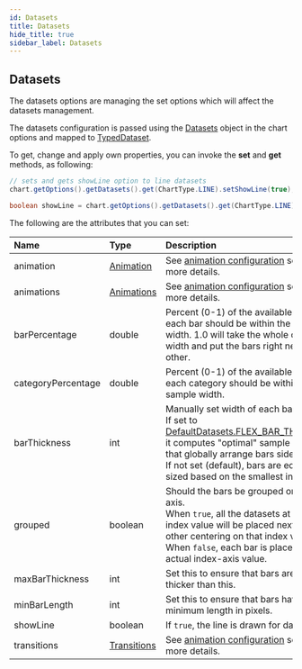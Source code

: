 ```yaml
---
id: Datasets
title: Datasets
hide_title: true
sidebar_label: Datasets
---
```

## Datasets

The datasets options are managing the set options which will affect the datasets management.

The datasets configuration is passed using the [Datasets](https://pepstock-org.github.io/Charba/5.6/org/pepstock/charba/client/configuration/Datasets.html) object in the chart options and mapped to [TypedDataset](https://pepstock-org.github.io/Charba/5.6/org/pepstock/charba/client/options/TypedDataset.html).

To get, change and apply own properties, you can invoke the **set** and **get** methods, as following:

```java
// sets and gets showLine option to line datasets 
chart.getOptions().getDatasets().get(ChartType.LINE).setShowLine(true);

boolean showLine = chart.getOptions().getDatasets().get(ChartType.LINE).isShowLine();
```

The following are the attributes that you can set:

| Name | Type |  Description
| :- | :- | :-
| animation | [Animation](https://pepstock-org.github.io/Charba/5.6/org/pepstock/charba/client/configuration/Animation.html) | See [animation configuration](Animation#animation) section for more details.
| animations | [Animations](https://pepstock-org.github.io/Charba/5.6/org/pepstock/charba/client/configuration/Animations.html) | See [animation configuration](Animation#animations) section for more details.
| barPercentage | double | Percent (0-1) of the available width each bar should be within the category width. 1.0 will take the whole category width and put the bars right next to each other.
| categoryPercentage | double | Percent (0-1) of the available width each category should be within the sample width.
| barThickness | int | Manually set width of each bar in pixels.<br/>If set to [DefaultDatasets.FLEX_BAR_THICKNESS](https://pepstock-org.github.io/Charba/5.6/org/pepstock/charba/client/defaults/globals/DefaultDatasets.html#FLEX_BAR_THICKNESS), it computes "optimal" sample widths that globally arrange bars side by side.<br/>If not set (default), bars are equally sized based on the smallest interval.
| grouped | boolean | Should the bars be grouped on index axis.<br/>When `true`, all the datasets at same index value will be placed next to each other centering on that index value.<br/>When `false`, each bar is placed on its actual index-axis value.
| maxBarThickness | int | Set this to ensure that bars are not sized thicker than this.
| minBarLength | int | Set this to ensure that bars have a minimum length in pixels.
| showLine | boolean | If `true`, the line is drawn for dataset.
| transitions | [Transitions](https://pepstock-org.github.io/Charba/5.6/org/pepstock/charba/client/configuration/Transitions.html) | See [animation configuration](Animation#transitions) section for more details.

